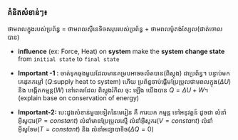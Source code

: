 

### គំនិតសំខាន់ៗ៖

ថាមពលក្នុងរបស់ប្រព័ន្ធ = ថាមពលស៊ីនេទិចសរុបរបស់ប្រព័ន្ធ  + ថាមពលប៉ូតង់ស្យែល(ផាត់ចោលបាន)

- **influence** (ex: Force, Heat) on **system** make the **system change state** from `initial state` to `final state`
- **Important -1 :** ចាត់ទុកធុងមួយដែលមានគម្របអាចចល័តបាន(ពិស្តុង) ជាប្រព័ន្ធ។ បន្ទាប់មកគេដុតកម្តៅ ($Q$:supply heat to system)
  ហើយ ប្រព័ន្ធចាប់ផ្តើមប្រែប្រួលថាមពលក្នុង($\Delta U$)  និង បង្កើតកម្មន្ត($W$) នៅពេលដែល ពិស្តុងរំកិល ចុះ ឡើង យើងបាន $Q=\Delta U+W$។ 
  (explain base on conservation of energy)

- **Important-2:** បេះដូងសំខាន់មួយទៀតនៃមេរៀន គឺ ការយក កម្មន្ត ទៅអនុវត្តន៍ ដូចជា លំនាំអ៊ីសូបារ($P=constant$) លំនាំមាឌប្រែប្រួលស្មើ
  លំនាំអុីសូករ($V=constant$) លំនាំអ៊ីសូទែម($T=constant$) និង លំនាំអដ្យាបាទិច($\Delta Q = 0$)
